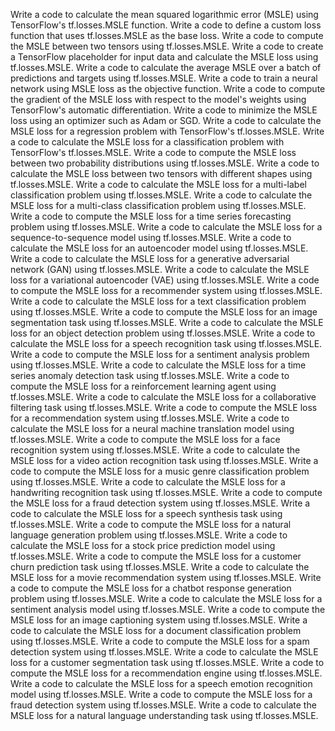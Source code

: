 Write a code to calculate the mean squared logarithmic error (MSLE) using TensorFlow's tf.losses.MSLE function.
Write a code to define a custom loss function that uses tf.losses.MSLE as the base loss.
Write a code to compute the MSLE between two tensors using tf.losses.MSLE.
Write a code to create a TensorFlow placeholder for input data and calculate the MSLE loss using tf.losses.MSLE.
Write a code to calculate the average MSLE over a batch of predictions and targets using tf.losses.MSLE.
Write a code to train a neural network using MSLE loss as the objective function.
Write a code to compute the gradient of the MSLE loss with respect to the model's weights using TensorFlow's automatic differentiation.
Write a code to minimize the MSLE loss using an optimizer such as Adam or SGD.
Write a code to calculate the MSLE loss for a regression problem with TensorFlow's tf.losses.MSLE.
Write a code to calculate the MSLE loss for a classification problem with TensorFlow's tf.losses.MSLE.
Write a code to compute the MSLE loss between two probability distributions using tf.losses.MSLE.
Write a code to calculate the MSLE loss between two tensors with different shapes using tf.losses.MSLE.
Write a code to calculate the MSLE loss for a multi-label classification problem using tf.losses.MSLE.
Write a code to calculate the MSLE loss for a multi-class classification problem using tf.losses.MSLE.
Write a code to compute the MSLE loss for a time series forecasting problem using tf.losses.MSLE.
Write a code to calculate the MSLE loss for a sequence-to-sequence model using tf.losses.MSLE.
Write a code to calculate the MSLE loss for an autoencoder model using tf.losses.MSLE.
Write a code to calculate the MSLE loss for a generative adversarial network (GAN) using tf.losses.MSLE.
Write a code to calculate the MSLE loss for a variational autoencoder (VAE) using tf.losses.MSLE.
Write a code to compute the MSLE loss for a recommender system using tf.losses.MSLE.
Write a code to calculate the MSLE loss for a text classification problem using tf.losses.MSLE.
Write a code to compute the MSLE loss for an image segmentation task using tf.losses.MSLE.
Write a code to calculate the MSLE loss for an object detection problem using tf.losses.MSLE.
Write a code to calculate the MSLE loss for a speech recognition task using tf.losses.MSLE.
Write a code to compute the MSLE loss for a sentiment analysis problem using tf.losses.MSLE.
Write a code to calculate the MSLE loss for a time series anomaly detection task using tf.losses.MSLE.
Write a code to compute the MSLE loss for a reinforcement learning agent using tf.losses.MSLE.
Write a code to calculate the MSLE loss for a collaborative filtering task using tf.losses.MSLE.
Write a code to compute the MSLE loss for a recommendation system using tf.losses.MSLE.
Write a code to calculate the MSLE loss for a neural machine translation model using tf.losses.MSLE.
Write a code to compute the MSLE loss for a face recognition system using tf.losses.MSLE.
Write a code to calculate the MSLE loss for a video action recognition task using tf.losses.MSLE.
Write a code to compute the MSLE loss for a music genre classification problem using tf.losses.MSLE.
Write a code to calculate the MSLE loss for a handwriting recognition task using tf.losses.MSLE.
Write a code to compute the MSLE loss for a fraud detection system using tf.losses.MSLE.
Write a code to calculate the MSLE loss for a speech synthesis task using tf.losses.MSLE.
Write a code to compute the MSLE loss for a natural language generation problem using tf.losses.MSLE.
Write a code to calculate the MSLE loss for a stock price prediction model using tf.losses.MSLE.
Write a code to compute the MSLE loss for a customer churn prediction task using tf.losses.MSLE.
Write a code to calculate the MSLE loss for a movie recommendation system using tf.losses.MSLE.
Write a code to compute the MSLE loss for a chatbot response generation problem using tf.losses.MSLE.
Write a code to calculate the MSLE loss for a sentiment analysis model using tf.losses.MSLE.
Write a code to compute the MSLE loss for an image captioning system using tf.losses.MSLE.
Write a code to calculate the MSLE loss for a document classification problem using tf.losses.MSLE.
Write a code to compute the MSLE loss for a spam detection system using tf.losses.MSLE.
Write a code to calculate the MSLE loss for a customer segmentation task using tf.losses.MSLE.
Write a code to compute the MSLE loss for a recommendation engine using tf.losses.MSLE.
Write a code to calculate the MSLE loss for a speech emotion recognition model using tf.losses.MSLE.
Write a code to compute the MSLE loss for a fraud detection system using tf.losses.MSLE.
Write a code to calculate the MSLE loss for a natural language understanding task using tf.losses.MSLE.